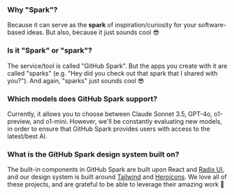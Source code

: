 ### Why "Spark"?

Because it can serve as the **spark** of inspiration/curiosity for your software-based ideas. But also, because it just sounds cool 😎

### Is it "Spark" or "spark"?

The service/tool is called "GitHub Spark". But the apps you create with it are called "sparks" (e.g. "Hey did you check out that spark that I shared with you?"). And again, "sparks" just sounds cool 😎

### Which models does GitHub Spark support?

Currently, it allows you to choose between Claude Sonnet 3.5, GPT-4o, o1-preview, and o1-mini. However, we'll be constantly evaluating new models, in order to ensure that GitHub Spark provides users with access to the latest/best AI.

### What is the GitHub Spark design system built on?

The built-in components in GitHub Spark are built upon React and [Radix UI](https://www.radix-ui.com), and our design system is built around [Tailwind](https://tailwindcss.com/) and [Heroicons](https://heroicons.com/). We love all of these projects, and are grateful to be able to leverage their amazing work 💙

